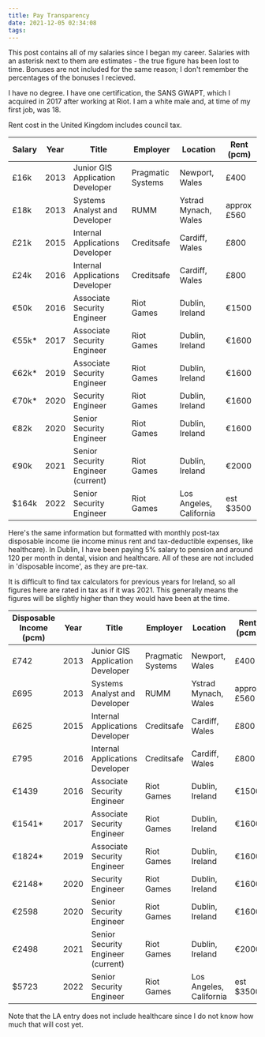 ```yaml
---
title: Pay Transparency
date: 2021-12-05 02:34:08
tags:
---
```


This post contains all of my salaries since I began my career. Salaries with an asterisk next to them are estimates - the true figure has been lost to time. Bonuses are not included for the same reason; I don't remember the percentages of the bonuses I recieved.

I have no degree. I have one certification, the SANS GWAPT, which I acquired in 2017 after working at Riot. I am a white male and, at time of my first job, was 18.

Rent cost in the United Kingdom includes council tax.

|Salary|Year|Title|Employer|Location|Rent (pcm)|
|----|----|----|----|----|----|
|£16k|2013|Junior GIS Application Developer|Pragmatic Systems|Newport, Wales|£400|
|£18k|2013|Systems Analyst and Developer|RUMM|Ystrad Mynach, Wales|approx £560|
|£21k|2015|Internal Applications Developer|Creditsafe|Cardiff, Wales|£800|
|£24k|2016|Internal Applications Developer|Creditsafe|Cardiff, Wales|£800|
|€50k|2016|Associate Security Engineer|Riot Games|Dublin, Ireland|€1500|
|€55k*|2017|Associate Security Engineer|Riot Games|Dublin, Ireland|€1600|
|€62k*|2019|Associate Security Engineer|Riot Games|Dublin, Ireland|€1600|
|€70k*|2020|Security Engineer|Riot Games|Dublin, Ireland|€1600|
|€82k|2020|Senior Security Engineer|Riot Games|Dublin, Ireland|€1600|
|€90k|2021|Senior Security Engineer (current)|Riot Games|Dublin, Ireland|€2000|
|$164k|2022|Senior Security Engineer|Riot Games|Los Angeles, California|est $3500|

Here's the same information but formatted with monthly post-tax disposable income (ie income minus rent and tax-deductible expenses, like healthcare). In Dublin, I have been paying 5% salary to pension and around 120 per month in dental, vision and healthcare. All of these are not included in 'disposable income', as they are pre-tax.

It is difficult to find tax calculators for previous years for Ireland, so all figures here are rated in tax as if it was 2021. This generally means the figures will be slightly higher than they would have been at the time.

|Disposable Income (pcm)|Year|Title|Employer|Location|Rent (pcm)|
|----|----|----|----|----|----|
|£742|2013|Junior GIS Application Developer|Pragmatic Systems|Newport, Wales|£400|
|£695|2013|Systems Analyst and Developer|RUMM|Ystrad Mynach, Wales|approx £560|
|£625|2015|Internal Applications Developer|Creditsafe|Cardiff, Wales|£800|
|£795|2016|Internal Applications Developer|Creditsafe|Cardiff, Wales|£800|
|€1439|2016|Associate Security Engineer|Riot Games|Dublin, Ireland|€1500|
|€1541*|2017|Associate Security Engineer|Riot Games|Dublin, Ireland|€1600|
|€1824*|2019|Associate Security Engineer|Riot Games|Dublin, Ireland|€1600|
|€2148*|2020|Security Engineer|Riot Games|Dublin, Ireland|€1600|
|€2598|2020|Senior Security Engineer|Riot Games|Dublin, Ireland|€1600|
|€2498|2021|Senior Security Engineer (current)|Riot Games|Dublin, Ireland|€2000|
|$5723|2022|Senior Security Engineer|Riot Games|Los Angeles, California|est $3500|

Note that the LA entry does not include healthcare since I do not know how much that will cost yet.
